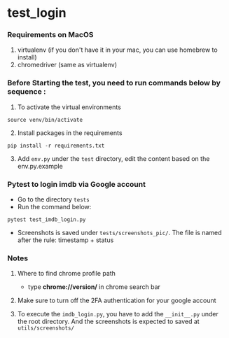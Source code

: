 # test_login

### Requirements on MacOS
1. virtualenv 
   (if you don't have it in your mac, you can use homebrew to install)
2. chromedriver (same as virtualenv)

### Before Starting the test, you need to run commands below by sequence :
1. To activate the virtual environments

```shell
source venv/bin/activate
```
2. Install packages in the requirements
```shell
pip install -r requirements.txt
```
3. Add ```env.py``` under the ```test``` directory, edit the content based on the env.py.example
### Pytest to login imdb via Google account
- Go to the directory ```tests```
- Run the command below:
```shell
pytest test_imdb_login.py
```
- Screenshots is saved under ```tests/screenshots_pic/```. The file is named after the rule: timestamp + status

### Notes
1. Where to find chrome profile path
   - type **chrome://version/** in chrome search bar
2. Make sure to turn off the 2FA authentication for your google account

3. To execute the ```imdb_login.py```, you have to add the ```__init__.py``` under the root directory. And the screenshots is expected to saved at ```utils/screenshots/```
